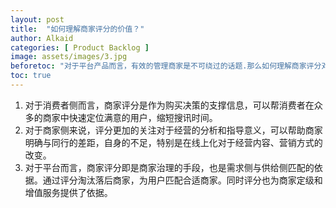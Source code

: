 ```yaml
---
layout: post
title:  "如何理解商家评分的价值？"
author: Alkaid
categories: [ Product Backlog ]
image: assets/images/3.jpg
beforetoc: "对于平台产品而言，有效的管理商家是不可绕过的话题.那么如何理解商家评分对于商家管理的意义？"
toc: true
---
```



1. 对于消费者侧而言，商家评分是作为购买决策的支撑信息，可以帮消费者在众多的商家中快速定位满意的用户，缩短搜讯时间。
2. 对于商家侧来说，评分更加的关注对于经营的分析和指导意义，可以帮助商家明确与同行的差距，自身的不足，特别是在线上化对于经营内容、营销方式的改变。
3. 对于平台而言，商家评分即是商家治理的手段，也是需求侧与供给侧匹配的依据。通过评分淘汰落后商家，为用户匹配合适商家。同时评分也为商家定级和增值服务提供了依据。